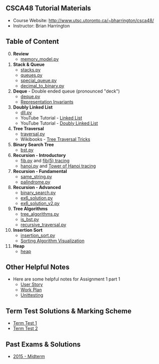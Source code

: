 CSCA48 Tutorial Materials
---------------
+ Course Website: http://www.utsc.utoronto.ca/~bharrington/csca48/
+ Instructor: Brian Harrington


Table of Content
---------------
0. <b>Review</b>
    + [memory_model.py](./00_Review/memory_model.py)
1. <b>Stack & Queue</b>
    + [stacks.py](./01_Stack_Queue/stacks.py)
    + [queues.py](./01_Stack_Queue/queues.py)
    + [special_queue.py](./01_Stack_Queue/special_queue.py)
    + [decimal_to_binary.py](./01_Stack_Queue/decimal_to_binary.py)
2. <b>Deque</b> - Double ended queue (pronounced "deck")
	+ [deque.py](./02_Deque/deque.py)
	+ [Representation Invariants](https://www.cs.cmu.edu/~rwh/introsml/techniques/repinv.htm)
3. <b>Doubly Linked List</b>
	+ [dll.py](./03_Doubly_Linked_List/dll.py)
	+ YouTube Tutorial - [Linked List](https://www.youtube.com/watch?v=Ast5sKQXxEU)
	+ YouTube Tutorial - [Doubly Linked List](https://www.youtube.com/watch?v=sDP_pReYNEc)
4. <b>Tree Traversal</b>
    + [traversal.py](./04_Tree_Traversal/traversal.py)
    + Wikibooks - [Tree Traversal Tricks](https://en.wikibooks.org/wiki/A-level_Computing_2009/AQA/Problem_Solving,_Programming,_Operating_Systems,_Databases_and_Networking/Programming_Concepts/Tree_traversal_algorithms_for_a_binary_tree)
5. <b>Binary Search Tree</b>
    + [bst.py](./05_Binary_Search_Tree/bst.py)
6. <b>Recursion - Introductory</b>
    + [fib.py](./06_Recursion/fib.py) and [fib(5) tracing](./06_Recursion/fib_trace.jpg)
    + [hanoi.py](./06_Recursion/hanoi.py) and [Tower of Hanoi tracing](./06_Recursion/hanoi_trace.jpg)
7. <b>Recursion - Fundamental</b>
    + [same_string.py](./07_MoreRecursion/same_string.py)
    + [palindrome.py](./07_MoreRecursion/palindrome.py)
8. <b>Recursion - Advanced</b>
    + [binary_search.py](./08_EvenMoreRecursion/binary_search.py)
    + [ex6_solution.py](./08_EvenMoreRecursion/ex6_solution.py)
    + [ex6_solution_v2.py](./08_EvenMoreRecursion/ex6_solution_v2.py)
9. <b>Tree Algorithms</b>
    + [tree_algorithms.py](./09_Tree_Algorithms/tree_algorithms.py)
    + [is_bst.py](./09_Tree_Algorithms/is_bst.py)
    + [recursive_traversal.py](./09_Tree_Algorithms/recursive_traversal.py)
10. <b>Insertion Sort</b>
    + [insertion_sort.py](./10_Insertion_Sort/insertion_sort.py)
    + [Sorting Algorithm Visualization](https://www.cs.usfca.edu/~galles/visualization/ComparisonSort.html)
11. <b>Heap</b>
    + [heap](./11_Heap/heap.py)


Other Helpful Notes
---------------
+ Here are some helpful notes for Assignment 1 part 1
    + [User Story](./Other_Notes/user_story.md)
    + [Work Plan](./Other_Notes/work_plan.md)
    + [Unittesting](./Other_Notes/testing.pdf)


Term Test Solutions & Marking Scheme
---------------
+ [Term Test 1](./TT1_solution_W2017.md)
+ [Term Test 2](./TT2_solution_W2017.md)


Past Exams & Solutions
---------------
+ [2015 - Midterm](./TT_solution_W2015.md)
